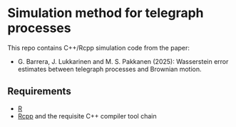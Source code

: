 # Simulation method for telegraph processes

This repo contains C++/Rcpp simulation code from the paper:

* G. Barrera, J. Lukkarinen and M. S. Pakkanen (2025): Wasserstein error estimates between telegraph processes and Brownian motion.

## Requirements

* [R](https://www.r-project.org/)
* [Rcpp](https://cran.r-project.org/web/packages/Rcpp/index.html) and the requisite C++ compiler tool chain
